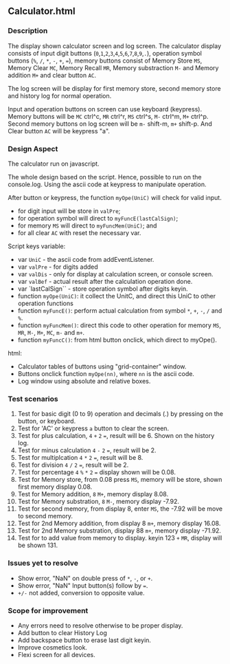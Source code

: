

Calculator.html
---
### Description
The display shown calculator screen and log screen. 
The calculator display consists of input digit buttons (`0`,`1`,`2`,`3`,`4`,`5`,`6`,`7`,`8`,`9`,`.`), 
operation symbol buttons (`%`, `/`, `*`, `-`, `+`, `=`), 
memory buttons consist of Memory Store `MS`, Memory Clear `MC`, Memory Recall `MR`,
Memory substraction `M-` and Memory addition `M+` and clear button `AC`.

The log screen will be display for first memory store, second memory store and 
history log for normal operation.

Input and operation buttons on screen can use keyboard (keypress).
Memory buttons will be `MC` ctrl^c, `MR` ctrl^r, `MS` ctrl^s, `M-` ctrl^m, `M+` ctrl^p.
Second memory buttons on log screen will be `m-` shift-m, `m+` shift-p. 
And Clear button `AC`  will be keypress "a". 

### Design Aspect
The calculator run on javascript.

The whole design based on the script. Hence, possible to run on the console.log.
Using the ascii code at keypress to manipulate operation.

After button or keypress, the function `myOpe(UniC)` will check for valid input. 
- for digit input will be store in  `valPre`;
- for operation symbol will direct to `myFuncE(lastCalSign)`;
- for memory `MS` will direct to `myFuncMem(UniC)`; and
- for all clear `AC` with reset the necessary var.

Script keys variable:    
- var `UniC` - the ascii code from addEventListener.  
- var `valPre` - for digits added
- var `valDis` - only for display at calculation screen, or console screen. 
- var `valBef` - actual result after the calculation operation done. 
- var `lastCalSign`` - store operation symbol after digits keyin. 
- function `myOpe(UniC)`: it collect the UnitC, and direct this UniC to other operation functions
- function `myFuncE()`: perform actual calculation from symbol `*`, `+`, `-`, `/` and `%`.
- function `myFuncMem()`: direct this code to other operation for memory `MS`, `MR`, `M-`, `M+`, `MC`, `m-` and `m+`.
- function `myFuncC()`: from html button onclick, which direct to myOpe().

html:
- Calculator tables of buttons using "grid-container" window.
- Buttons onclick function `myOpe(nn)`, where `nn` is the ascii code.
- Log window using absolute and relative boxes.

### Test scenarios
1. Test for basic digit (0 to 9) operation and decimals (.) by pressing on the button, or keyboard. 
2. Test for  'AC' or keypress `a` button to clear the screen.
3. Test for plus calculation, `4` `+` `2` `=`, result will be 6. Shown on the history log.
4. Test for minus calculation `4` `-` `2` `=`, result will be 2.
5. Test for multiplcation `4` `*` `2` `=`, result will be 8.
6. Test for division `4` `/` `2` `=`, result will be 2.
7. Test for percentage `4` `%` `*` `2` `=` display shown will be 0.08.
8. Test for Memory store, from 0.08 press `MS`, memory will be store, shown first memory display 0.08.
9. Test for Memory addition, `8` `M+`, memory display 8.08.
10. Test for Memory substration, `8` `M-`, memory display -7.92.
11. Test for second memory, from display 8, enter `MS`, the -7.92 will be move to second memory.
12. Test for 2nd Memory addition, from display 8 `m+`, memory display 16.08.
13. Test for 2nd Memory substration, display 88 `m+`, memory display -71.92.
14. Test for to add value from memory to display. keyin 123 `+` `MR`, display will be shown 131.

### Issues yet to resolve
- Show error, "NaN" on double press of  `*`, `-`, or `+`.
- Show error, "NaN" Input button(s) follow by `=`.  
- `+/-` not added, conversion to opposite value.

### Scope for improvement
- Any errors need to resolve otherwise to be proper display.
- Add button to clear History Log 
- Add backspace button to erase last digit keyin.
- Improve cosmetics look.
- Flexi screen for all devices.
